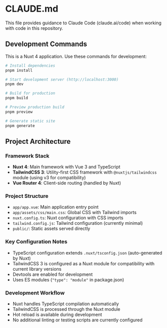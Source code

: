 # CLAUDE.md

This file provides guidance to Claude Code (claude.ai/code) when working with code in this repository.

## Development Commands

This is a Nuxt 4 application. Use these commands for development:

```bash
# Install dependencies
pnpm install

# Start development server (http://localhost:3000)
pnpm dev

# Build for production
pnpm build

# Preview production build
pnpm preview

# Generate static site
pnpm generate
```

## Project Architecture

### Framework Stack
- **Nuxt 4**: Main framework with Vue 3 and TypeScript
- **TailwindCSS 3**: Utility-first CSS framework with `@nuxtjs/tailwindcss` module (using v3 for compatibility)
- **Vue Router 4**: Client-side routing (handled by Nuxt)

### Project Structure
- `app/app.vue`: Main application entry point
- `app/assets/css/main.css`: Global CSS with Tailwind imports
- `nuxt.config.ts`: Nuxt configuration with CSS imports
- `tailwind.config.js`: Tailwind configuration (currently minimal)
- `public/`: Static assets served directly

### Key Configuration Notes
- TypeScript configuration extends `.nuxt/tsconfig.json` (auto-generated by Nuxt)
- TailwindCSS 3 is configured as a Nuxt module for compatibility with current library versions
- Devtools are enabled for development
- Uses ES modules (`"type": "module"` in package.json)

### Development Workflow
- Nuxt handles TypeScript compilation automatically
- TailwindCSS is processed through the Nuxt module
- Hot reload is available during development
- No additional linting or testing scripts are currently configured